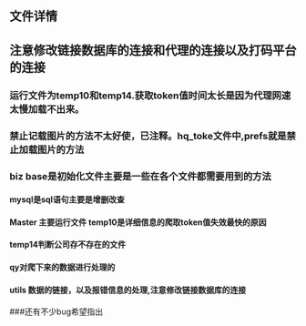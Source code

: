 ## 文件详情 
## 注意修改链接数据库的连接和代理的连接以及打码平台的连接
### 运行文件为temp10和temp14.获取token值时间太长是因为代理网速太慢加载不出来。
### 禁止记载图片的方法不太好使，已注释。hq_toke文件中,prefs就是禁止加载图片的方法
### biz base是初始化文件主要是一些在各个文件都需要用到的方法
#### mysql是sql语句主要是增删改查
#### Master 主要运行文件 temp10是详细信息的爬取token值失效最快的原因
#### temp14判断公司存不存在的文件
#### qy对爬下来的数据进行处理的
#### utils 数据的链接，以及报错信息的处理,注意修改链接数据库的连接
###还有不少bug希望指出
